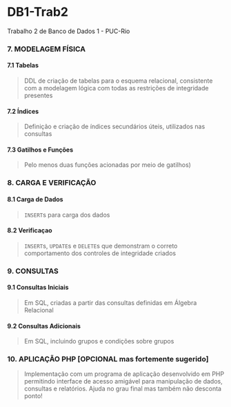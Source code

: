 # DB1-Trab2
Trabalho 2 de Banco de Dados 1 - PUC-Rio

### 7. MODELAGEM FÍSICA 
#### 7.1 Tabelas 
> DDL de criação de tabelas para o esquema relacional, consistente com a modelagem lógica com todas as restrições de integridade presentes

#### 7.2 Índices 
> Definição e criação de índices secundários úteis, utilizados nas consultas 

#### 7.3 Gatilhos e Funções 
> Pelo menos duas funções acionadas por meio de gatilhos) 

### 8. CARGA E VERIFICAÇÃO 
#### 8.1 Carga de Dados 
> `INSERT`s para carga dos dados

#### 8.2 Verificaçao 
> `INSERT`s, `UPDATE`s e `DELETE`s que demonstram o correto comportamento dos controles de integridade criados 

### 9. CONSULTAS
#### 9.1 Consultas Iniciais 
> Em SQL, criadas a partir das consultas definidas em Álgebra Relacional

#### 9.2 Consultas Adicionais 
> Em SQL, incluindo grupos e condições sobre grupos 

### 10. APLICAÇÃO PHP [OPCIONAL mas fortemente sugerido] 
> Implementação com um programa de aplicação desenvolvido em PHP permitindo interface de acesso amigável para manipulação de dados, consultas e relatórios. Ajuda no grau final mas também não desconta ponto! 